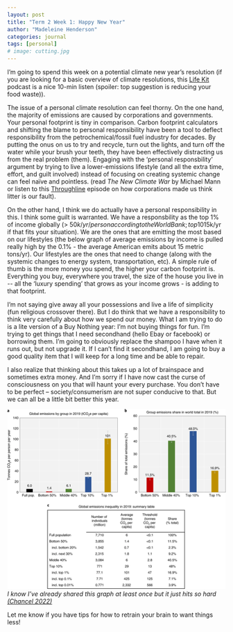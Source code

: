 ```yaml
---
layout: post
title: "Term 2 Week 1: Happy New Year"
author: "Madeleine Henderson"
categories: journal
tags: [personal]
# image: cutting.jpg
---
```


I’m going to spend this week on a potential climate new year’s resolution (if you are looking for a basic overview of climate resolutions, this [Life Kit](https://open.spotify.com/episode/0hZfa8SABvhuJSgahJLQfC?si=89c4c8a213424b92) podcast is a nice 10-min listen (spoiler: top suggestion is reducing your food waste)).

The issue of a personal climate resolution can feel thorny. On the one hand, the majority of emissions are caused by corporations and governments. Your personal footprint is tiny in comparison. Carbon footprint calculators and shifting the blame to personal responsibility have been a tool to deflect responsibility from the petrochemical/fossil fuel industry for decades. By putting the onus on us to try and recycle, turn out the lights, and turn off the water while your brush your teeth, they have been effectively distracting us from the real problem (them). Engaging with the ‘personal responsbility’ argument by trying to live a lower-emissions lifestyle (and all the extra time, effort, and guilt involved) instead of focusing on creating systemic change can feel naïve and pointless. (read _The New Climate War_ by Michael Mann or listen to this [Throughline](https://open.spotify.com/episode/2DPUWG4bcGFCpJWfUmI6xu?si=d1061f639b87494e&nd=1) episode on how corporations made us think litter is our fault).

On the other hand, I think we do actually have a personal responsibility in this. I think some guilt is warranted. We have a responsbility as the top 1% of income globally (> $50k/yr/person according to the World Bank; top 10% is >$15k/yr if that fits your situation). We are the ones that are emitting the most based on our lifestyles (the below graph of average emissions by income is pulled really high by the 0.1% - the average American emits about 15 metric tons/yr). Our lifestyles are the ones that need to change (along with the systemic changes to energy system, transportation, etc). A simple rule of thumb is the more money you spend, the higher your carbon footprint is. Everything you buy, everywhere you travel, the size of the house you live in --  all the ‘luxury spending’ that grows as your income grows -  is adding to that footprint. 

I’m not saying give away all your possessions and live a life of simplicity (fun religious crossover there). But I do think that we have a responsibility to think very carefully about how we spend our money. What I am trying to do is a lite version of a Buy Nothing year: I’m not buying things for fun. I’m trying to get things that I need secondhand (hello Ebay or facebook) or borrowing them. I’m going to obviously replace the shampoo I have when it runs out, but not upgrade it. If I can’t find it secondhand, I am going to buy a good quality item that I will keep for a long time and be able to repair. 

I also realize that thinking about this takes up a lot of brainspace and sometimes extra money. And I’m sorry if I have now cast the curse of consciousness on you that will haunt your every purchase. You don’t have to be perfect – society/consumerism are not super conducive to that. But we can all be a little bit better this year. 

![The top 10% by income are responsible for nearly half of all carbon emissions](../assets/img/global_carbon_inequality.webp "Global carbon inequality")
_I know I’ve already shared this graph at least once but it just hits so hard [(Chancel 2022)](https://doi.org/10.1038/s41893-022-00955-z)_ 

Let me know if you have tips for how to retrain your brain to want things less!


